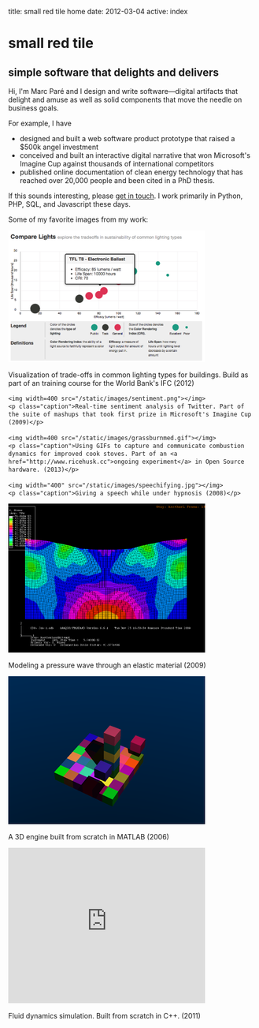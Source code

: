 title: small red tile home
date: 2012-03-04
active: index

<h1><span id="tile"></span>small red tile</h1>

<h2>simple software that delights and delivers</h2>                
    
<div class="letter">
  <p>Hi, I'm Marc Par&eacute; and I design and write software&mdash;digital artifacts that delight and amuse as well as solid components that move the needle on business goals.</p>

  <p>For example, I have</p>
     
  <ul>
    <li>designed and built a web software product prototype that raised a $500k angel investment</li>
    <li>conceived and built an interactive digital narrative that won Microsoft's Imagine Cup against thousands of international competitors</li>
    <li>published online documentation of clean energy technology that has reached over 20,000 people and been cited in a PhD thesis.</li>
  </ul>
    
  <p>If this sounds interesting, please <a href="contact.html">get in touch</a>. I work primarily in Python, PHP, SQL, and Javascript these days.</p>
    
   <p>Some of my favorite images from my work:</p>
</div>

<div class="portfolio-previews">
  <div class="col">
    <img width=400 src="/static/images/lights.png"></img>
    <p class="caption">Visualization of trade-offs in common lighting types for buildings. Build as part of an training course for the World Bank's IFC (2012)</p>

    <img width=400 src="/static/images/sentiment.png"></img>
    <p class="caption">Real-time sentiment analysis of Twitter. Part of the suite of mashups that took first prize in Microsoft's Imagine Cup (2009)</p>

    <img width=400 src="/static/images/grassburnmed.gif"></img>
    <p class="caption">Using GIFs to capture and communicate combustion dynamics for improved cook stoves. Part of an <a href="http://www.ricehusk.cc">ongoing experiment</a> in Open Source hardware. (2013)</p>

    <img width="400" src="/static/images/speechifying.jpg"></img>
    <p class="caption">Giving a speech while under hypnosis (2008)</p>
  </div>

  <div class="col">
    <img width=400 src="/static/images/pressurewave.png"></img>
    <p class="caption">Modeling a pressure wave through an elastic material (2009)</p>

<img width=400 src="/static/images/raytrace.png"></img>
<p class="caption">A 3D engine built from scratch in MATLAB (2006)</p>

<iframe width="400" height="315" src="http://www.youtube.com/embed/Sl0yAABZsFg" frameborder="0" allowfullscreen></iframe>
<p class="caption">Fluid dynamics simulation. Built from scratch in C++. (2011)</p>
  </div>
</div>
<!-- end portfolio-previews -->
